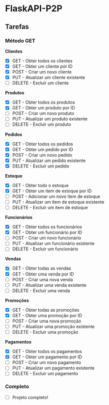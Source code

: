 # FlaskAPI-P2P

## Tarefas

### Método GET
**Clientes**

- [x] GET - Obter todos os clientes
- [x] GET - Obter um cliente por ID
- [x] POST - Criar um novo cliente
- [x] PUT - Atualizar um cliente existente
- [ ] DELETE - Excluir um cliente

**Produtos**

- [x] GET - Obter todos os produtos
- [x] GET - Obter um produto por ID
- [ ] POST - Criar um novo produto
- [ ] PUT - Atualizar um produto existente
- [ ] DELETE - Excluir um produto

**Pedidos**

- [x] GET - Obter todos os pedidos
- [x] GET - Obter um pedido por ID
- [x] POST - Criar um novo pedido
- [x] PUT - Atualizar um pedido existente
- [x] DELETE - Excluir um pedido

**Estoque**

- [x] GET - Obter todo o estoque
- [x] GET - Obter um item de estoque por ID
- [ ] POST - Adicionar um novo item de estoque
- [ ] PUT - Atualizar um item de estoque existente
- [ ] DELETE - Excluir um item de estoque

**Funcionários**

- [x] GET - Obter todos os funcionários
- [x] GET - Obter um funcionário por ID
- [ ] POST - Criar um novo funcionário
- [ ] PUT - Atualizar um funcionário existente
- [ ] DELETE - Excluir um funcionário

**Vendas**

- [x] GET - Obter todas as vendas
- [x] GET - Obter uma venda por ID
- [ ] POST - Criar uma nova venda
- [ ] PUT - Atualizar uma venda existente
- [ ] DELETE - Excluir uma venda

**Promoções**

- [x] GET - Obter todas as promoções
- [x] GET - Obter uma promoção por ID
- [ ] POST - Criar uma nova promoção
- [ ] PUT - Atualizar uma promoção existente
- [ ] DELETE - Excluir uma promoção

**Pagamentos**

- [x] GET - Obter todos os pagamentos
- [x] GET - Obter um pagamento por ID
- [ ] POST - Criar um novo pagamento
- [ ] PUT - Atualizar um pagamento existente
- [ ] DELETE - Excluir um pagamento

### Completo

- [ ] Projeto completo!
